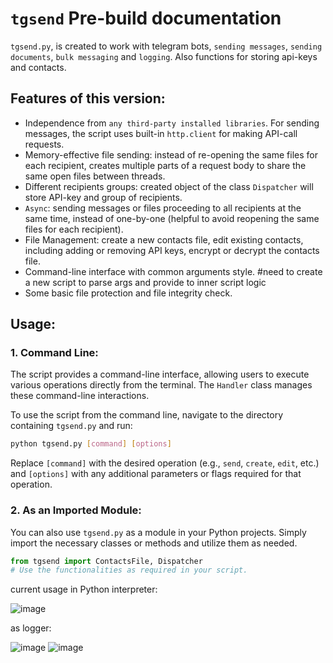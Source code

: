 # `tgsend` Pre-build documentation

`tgsend.py`, is created to work with telegram bots, `sending messages`, `sending documents`, `bulk messaging` and `logging`. Also functions for storing api-keys and contacts.

## Features of this version:
- Independence from `any third-party installed libraries`. For sending messages, the script uses built-in `http.client` for making API-call requests.
- Memory-effective file sending: instead of re-opening the same files for each recipient, creates multiple parts of a request body to share the same open files between threads. 
- Different recipients groups: created object of the class `Dispatcher` will store API-key and group of recipients.
- `Async`: sending messages or files proceeding to all recipients at the same time, instead of one-by-one (helpful to avoid reopening the same files for each recipient).
- File Management: create a new contacts file, edit existing contacts, including adding or removing API keys, encrypt or decrypt the contacts file.
- Command-line interface with common arguments style. #need to create a new script to parse args and provide to inner script logic
- Some basic file protection and file integrity check.


## Usage:

### 1. Command Line:

The script provides a command-line interface, allowing users to execute various operations directly from the terminal. The `Handler` class manages these command-line interactions.

To use the script from the command line, navigate to the directory containing `tgsend.py` and run:

```bash
python tgsend.py [command] [options]
```

Replace `[command]` with the desired operation (e.g., `send`, `create`, `edit`, etc.) and `[options]` with any additional parameters or flags required for that operation.

### 2. As an Imported Module:

You can also use `tgsend.py` as a module in your Python projects. Simply import the necessary classes or methods and utilize them as needed.

```python
from tgsend import ContactsFile, Dispatcher
# Use the functionalities as required in your script.
```
current usage in Python interpreter:

![image](https://github.com/signifex/telegram_sh/assets/97762325/6f868241-cd02-4bfc-ba6d-859286e36c5b)

as logger:

![image](https://github.com/signifex/telegram_sh/assets/97762325/f643da13-654f-41e2-92e4-3dadb7186b0a)
![image](https://github.com/signifex/telegram_sh/assets/97762325/4ff711ea-148e-4133-a91a-12e670de9840)


